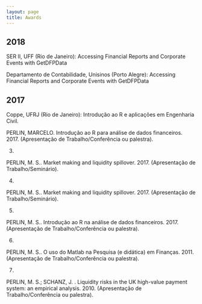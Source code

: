 ```yaml
---
layout: page
title: Awards
---
```


## 2018



SER II, UFF (Rio de Janeiro): Accessing Financial Reports and Corporate Events with GetDFPData

Departamento de Contabilidade, Unisinos (Porto Alegre): Accessing Financial Reports and Corporate Events with GetDFPData

## 2017

Coppe, UFRJ (Rio de Janeiro): Introdução ao R e aplicações em Engenharia Civil.


PERLIN, MARCELO. Introdução ao R para análise de dados financeiros. 2017. (Apresentação de Trabalho/Conferência ou palestra).

3.
PERLIN, M. S.. Market making and liquidity spillover. 2017. (Apresentação de Trabalho/Seminário).

4.
PERLIN, M. S.. Market making and liquidity spillover. 2017. (Apresentação de Trabalho/Seminário).

5.
PERLIN, M. S.. Introdução ao R na análise de dados financeiros. 2017. (Apresentação de Trabalho/Conferência ou palestra).

6.
PERLIN, M. S.. O uso do Matlab na Pesquisa (e didática) em Finanças. 2011. (Apresentação de Trabalho/Conferência ou palestra).

7.
PERLIN, M. S.; SCHANZ, J. . Liquidity risks in the UK high-value payment system: an empirical analysis. 2010. (Apresentação de Trabalho/Conferência ou palestra).
